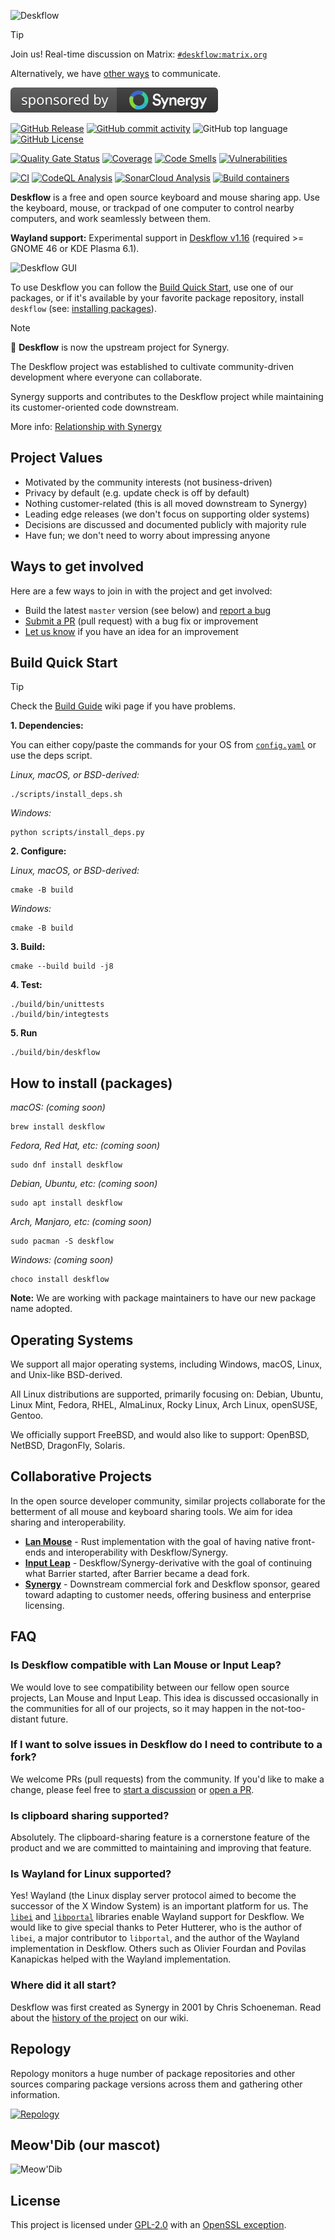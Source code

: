 ![Deskflow](https://github.com/user-attachments/assets/f005b958-24df-4f4a-9bfd-4f834dae59d6)

> [!TIP]
> Join us! Real-time discussion on Matrix: [`#deskflow:matrix.org`](https://matrix.to/#/#deskflow:matrix.org)
>
> Alternatively, we have [other ways](https://github.com/deskflow/deskflow/wiki/Chat-with-us) to communicate.

[![Sponsored by: Synergy](https://raw.githubusercontent.com/deskflow/deskflow-artwork/b2c72a3e60a42dee793bd47efc275b5ee0bdaa5f/misc/synergy-sponsor.svg)](https://github.com/deskflow/deskflow/wiki/Relationship-with-Synergy)

[![GitHub Release](https://img.shields.io/github/v/release/deskflow/deskflow?display_name=release&label=latest%20version)](https://github.com/deskflow/deskflow/releases)
[![GitHub commit activity](https://img.shields.io/github/commit-activity/m/deskflow/deskflow)](https://github.com/deskflow/deskflow/commits/master/)
![GitHub top language](https://img.shields.io/github/languages/top/deskflow/deskflow)
[![GitHub License](https://img.shields.io/github/license/deskflow/deskflow)](LICENSE)

[![Quality Gate Status](https://sonarcloud.io/api/project_badges/measure?project=deskflow_deskflow&metric=alert_status)](https://sonarcloud.io/summary/new_code?id=deskflow_deskflow)
[![Coverage](https://sonarcloud.io/api/project_badges/measure?project=deskflow_deskflow&metric=coverage)](https://sonarcloud.io/summary/new_code?id=deskflow_deskflow)
[![Code Smells](https://sonarcloud.io/api/project_badges/measure?project=deskflow_deskflow&metric=code_smells)](https://sonarcloud.io/summary/new_code?id=deskflow_deskflow)
[![Vulnerabilities](https://sonarcloud.io/api/project_badges/measure?project=deskflow_deskflow&metric=vulnerabilities)](https://sonarcloud.io/summary/new_code?id=deskflow_deskflow)

[![CI](https://github.com/deskflow/deskflow/actions/workflows/ci.yml/badge.svg)](https://github.com/deskflow/deskflow/actions/workflows/ci.yml)
[![CodeQL Analysis](https://github.com/deskflow/deskflow/actions/workflows/codeql-analysis.yml/badge.svg)](https://github.com/deskflow/deskflow/actions/workflows/codeql-analysis.yml)
[![SonarCloud Analysis](https://github.com/deskflow/deskflow/actions/workflows/sonarcloud-analysis.yml/badge.svg)](https://github.com/deskflow/deskflow/actions/workflows/sonarcloud-analysis.yml)
[![Build containers](https://github.com/deskflow/deskflow/actions/workflows/build-containers.yml/badge.svg)](https://github.com/deskflow/deskflow/actions/workflows/build-containers.yml)

**Deskflow** is a free and open source keyboard and mouse sharing app.
Use the keyboard, mouse, or trackpad of one computer to control nearby computers,
and work seamlessly between them.

**Wayland support:** Experimental support in 
[Deskflow v1.16](https://github.com/deskflow/deskflow/releases/tag/1.16.0-beta%2Br2)
(required >= GNOME 46 or KDE Plasma 6.1).

![Deskflow GUI](https://github.com/user-attachments/assets/883660dc-f3f5-4b69-8821-a079a58d3882)

To use Deskflow you can follow the [Build Quick Start](#build-quick-start),
use one of our packages, or if it's available by your favorite package repository,
install `deskflow` (see: [installing packages](#how-to-install-packages)).

> [!NOTE]
> 🚀 **Deskflow** is now the upstream project for Synergy.
>
> The Deskflow project was established to cultivate community-driven development where everyone can collaborate.
>
> Synergy supports and contributes to the Deskflow project while maintaining its customer-oriented code downstream.
>
> More info: [Relationship with Synergy](https://github.com/deskflow/deskflow/wiki/Relationship-with-Synergy)

## Project Values

- Motivated by the community interests (not business-driven)
- Privacy by default (e.g. update check is off by default)
- Nothing customer-related (this is all moved downstream to Synergy)
- Leading edge releases (we don't focus on supporting older systems)
- Decisions are discussed and documented publicly with majority rule
- Have fun; we don't need to worry about impressing anyone

## Ways to get involved

Here are a few ways to join in with the project and get involved:
* Build the latest `master` version (see below) and [report a bug](https://github.com/deskflow/deskflow/issues)
* [Submit a PR](https://github.com/deskflow/deskflow/wiki/Contributing) (pull request) with a bug fix or improvement
* [Let us know](https://github.com/deskflow/deskflow/issues) if you have an idea for an improvement

## Build Quick Start

> [!TIP]
> Check the [Build Guide](https://github.com/deskflow/deskflow/wiki/Build-Guide)
> wiki page if you have problems.

**1. Dependencies:**

You can either copy/paste the commands for your OS from [`config.yaml`](config.yaml) or use the deps script.

*Linux, macOS, or BSD-derived:*
```
./scripts/install_deps.sh
```

*Windows:*
```
python scripts/install_deps.py
```

**2. Configure:**

*Linux, macOS, or BSD-derived:*
```
cmake -B build
```

*Windows:*
```
cmake -B build
```

**3. Build:**
```
cmake --build build -j8
```

**4. Test:**
```
./build/bin/unittests
./build/bin/integtests
```

**5. Run**
```
./build/bin/deskflow
```

## How to install (packages)

*macOS:*
*(coming soon)*
```
brew install deskflow
```

*Fedora, Red Hat, etc:*
*(coming soon)*
```
sudo dnf install deskflow
```

*Debian, Ubuntu, etc:*
*(coming soon)*
```
sudo apt install deskflow
```

*Arch, Manjaro, etc:*
*(coming soon)*
```
sudo pacman -S deskflow
```

*Windows:*
*(coming soon)*
```
choco install deskflow
```

**Note:** We are working with package maintainers to have our new package name adopted.

## Operating Systems

We support all major operating systems, including Windows, macOS, Linux, and Unix-like BSD-derived.

All Linux distributions are supported, primarily focusing on: 
Debian, Ubuntu, Linux Mint, Fedora, RHEL, AlmaLinux, Rocky Linux, Arch Linux, openSUSE, Gentoo.

We officially support FreeBSD, and would also like to support: OpenBSD, NetBSD, DragonFly, Solaris.

## Collaborative Projects

In the open source developer community, similar projects collaborate for the betterment of all
mouse and keyboard sharing tools. We aim for idea sharing and interoperability.

* [**Lan Mouse**](https://github.com/feschber/lan-mouse) -
  Rust implementation with the goal of having native front-ends and interoperability with
  Deskflow/Synergy.
* [**Input Leap**](https://github.com/input-leap/input-leap) -
  Deskflow/Synergy-derivative with the goal of continuing what Barrier started, after Barrier
  became a dead fork.
* [**Synergy**](https://github.com/deskflow/deskflow/wiki/Relationship-with-Synergy) -
  Downstream commercial fork and Deskflow sponsor, geared toward adapting to customer
  needs, offering business and enterprise licensing.

## FAQ

### Is Deskflow compatible with Lan Mouse or Input Leap?

We would love to see compatibility between our fellow open source projects, Lan Mouse and 
Input Leap. This idea is discussed occasionally in the communities for all of our projects,
so it may happen in the not-too-distant future.

### If I want to solve issues in Deskflow do I need to contribute to a fork?

We welcome PRs (pull requests) from the community. If you'd like to make a change, please feel
free to [start a discussion](https://github.com/deskflow/deskflow/discussions) or 
[open a PR](https://github.com/deskflow/deskflow/wiki/Contributing).

### Is clipboard sharing supported?

Absolutely. The clipboard-sharing feature is a cornerstone feature of the product and we are 
committed to maintaining and improving that feature.

### Is Wayland for Linux supported?

Yes! Wayland (the Linux display server protocol aimed to become the successor of the X Window 
System) is an important platform for us.
The [`libei`](https://gitlab.freedesktop.org/libinput/libei) and 
[`libportal`](https://github.com/flatpak/libportal) libraries enable 
Wayland support for Deskflow. We would like to give special thanks to Peter Hutterer,
who is the author of `libei`, a major contributor to `libportal`, and the author of the Wayland
implementation in Deskflow. Others such as Olivier Fourdan and Povilas Kanapickas helped with the
Wayland implementation.

### Where did it all start?

Deskflow was first created as Synergy in 2001 by Chris Schoeneman.
Read about the [history of the project](https://github.com/deskflow/deskflow/wiki/History) on our
wiki.

## Repology

Repology monitors a huge number of package repositories and other sources comparing package
versions across them and gathering other information.

[![Repology](https://repology.org/badge/vertical-allrepos/deskflow.svg?exclude_unsupported=1)](https://repology.org/project/deskflow/versions)

## Meow'Dib (our mascot)

![Meow'Dib](https://github.com/user-attachments/assets/726f695c-3dfb-4abd-875d-ed658f6c610f)

## License

This project is licensed under [GPL-2.0](LICENSE) with an [OpenSSL exception](LICENSE_EXCEPTION).
